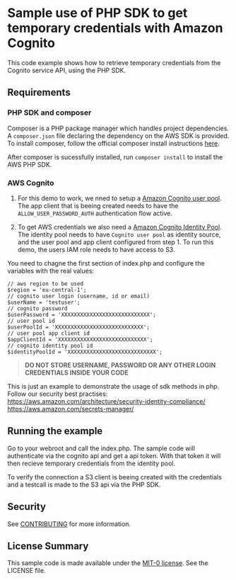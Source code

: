 # Sample use of PHP SDK to get temporary credentials with Amazon Cognito 

This code example shows how to retrieve temporary credentials from the Cognito service API, using the PHP SDK.

## Requirements

### PHP SDK and composer

Composer is a PHP package manager which handles project dependencies. A `composer.json` file declaring the dependency on the AWS SDK is provided. To install composer, follow the official composer install instructions [here](https://getcomposer.org/).

After composer is sucessfully installed, run `composer install` to install the AWS PHP SDK.

### AWS Cognito 

1. For this demo to work, we nned to setup a [Amazon Cognito user pool](https://docs.aws.amazon.com/cognito/latest/developerguide/cognito-user-pools.html). The app client that is beeing created needs to have the `ALLOW_USER_PASSWORD_AUTH` authentication flow active.

2. To get AWS credentials we also need a [Amazon Cognito Identity Pool](https://docs.aws.amazon.com/cognito/latest/developerguide/cognito-identity.html). The identity pool needs to have `Cognito user pool` as identity source, and the user pool and app client configured from step 1. To run this demo, the users IAM role needs to have access to S3. 

You need to chagne the first section of index.php and configure the variables with the real values:

```
// aws region to be used
$region = 'eu-central-1';
// cognito user login (username, id or email)
$userName = 'testuser';
// cognito password
$userPassword = 'XXXXXXXXXXXXXXXXXXXXXXXXXXXX';
// user pool id
$userPoolId = 'XXXXXXXXXXXXXXXXXXXXXXXXXXXX';
// user pool app client id 
$appClientId = 'XXXXXXXXXXXXXXXXXXXXXXXXXXXX';
// cognito identity pool id 
$identityPoolId = 'XXXXXXXXXXXXXXXXXXXXXXXXXXXX';
```

> **DO NOT STORE USERNAME, PASSWORD OR ANY OTHER LOGIN CREDENTIALS INSIDE YOUR CODE** 

This is just an example to demonstrate the usage of sdk methods in php. Follow our security best practises: 
https://aws.amazon.com/architecture/security-identity-compliance/ 
https://aws.amazon.com/secrets-manager/ 


## Running the example

Go to your webroot and call the index.php. The sample code will authenticate via the cognito api and get a api token. With that token it will then recieve temporary credentials from the identity pool. 

To verify the connection a S3 client is beeing created with the credentials and a testcall is made to the S3 api via the PHP SDK. 

## Security

See [CONTRIBUTING](CONTRIBUTING.md#security-issue-notifications) for more information.

## License Summary

This sample code is made available under the [MIT-0 license](https://github.com/aws/mit-0). See the LICENSE file.
